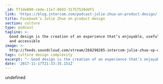 ```yaml
---
_id: f71de800-cbde-11e7-8693-31757520ddf1
link: 'https://blog.intercom.com/podcast-julie-zhuo-on-product-design/'
title: Facebook’s Julie Zhuo on product design
section: culture
type: podcast
tagline: >-
  Good design is the creation of an experience that’s enjoyable, useful, easy
  and accessible
image: >-
  http://feeds.soundcloud.com/stream/268298285-intercom-julie-zhuo-vp-of-product-design-at-facebook.mp3
tags: culture design complexity
excerpt: "- Good design is the creation of an experience that’s enjoyable, useful, easy and accessible – but it’s difficult to add functionality without increasing complexity.\r\n- The right design choices are rarely obvious to designers themselves, but they should feel obvious to the end user.\r\n- When it comes to product team building, there’s no ideal ratio of designers to engineers. It shifts depending on where you are in achieving product market fit.\r\n- Strong design principles should be controversial, because they should explain why your company made a decision that another wouldn’t.\r\n- When two products accomplish a job with relatively similar ease at a similar price, the ultimate differentiator will be how the product makes the user feel. Design plays a huge part in that."
date: '2017-11-17T21:33:35.151Z'
---
```

undefined
